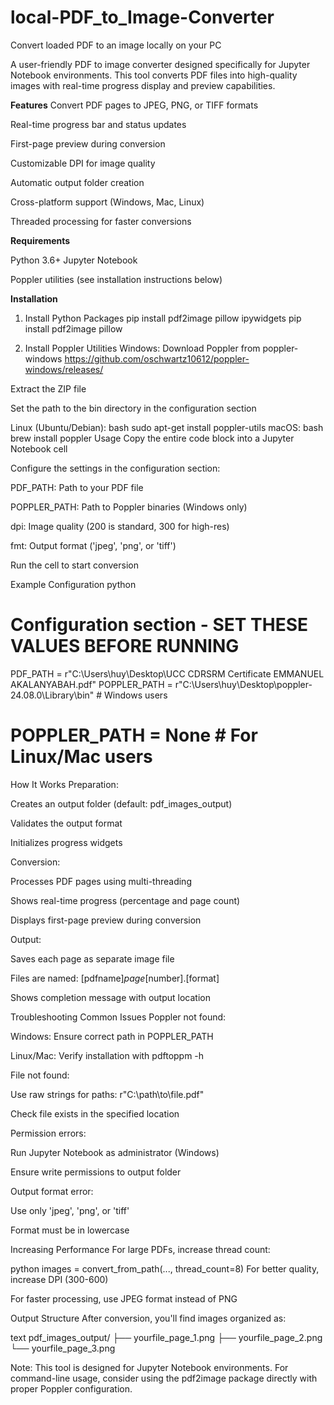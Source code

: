 # local-PDF_to_Image-Converter
Convert loaded PDF to an image locally on your PC 

A user-friendly PDF to image converter designed specifically for Jupyter Notebook environments. This tool converts PDF files into high-quality images with real-time progress display and preview capabilities.

**Features**
Convert PDF pages to JPEG, PNG, or TIFF formats

Real-time progress bar and status updates

First-page preview during conversion

Customizable DPI for image quality

Automatic output folder creation

Cross-platform support (Windows, Mac, Linux)

Threaded processing for faster conversions

**Requirements**

Python 3.6+
Jupyter Notebook

Poppler utilities (see installation instructions below)

**Installation**
1. Install Python Packages
pip install pdf2image pillow ipywidgets
pip install pdf2image pillow

3. Install Poppler Utilities
Windows:
Download Poppler from poppler-windows
https://github.com/oschwartz10612/poppler-windows/releases/

Extract the ZIP file

Set the path to the bin directory in the configuration section

Linux (Ubuntu/Debian):
bash
sudo apt-get install poppler-utils
macOS:
bash
brew install poppler
Usage
Copy the entire code block into a Jupyter Notebook cell

Configure the settings in the configuration section:

PDF_PATH: Path to your PDF file

POPPLER_PATH: Path to Poppler binaries (Windows only)

dpi: Image quality (200 is standard, 300 for high-res)

fmt: Output format ('jpeg', 'png', or 'tiff')

Run the cell to start conversion

Example Configuration
python
# Configuration section - SET THESE VALUES BEFORE RUNNING
PDF_PATH = r"C:\Users\huy\Desktop\UCC CDRSRM Certificate EMMANUEL AKALANYABAH.pdf"
POPPLER_PATH = r"C:\Users\huy\Desktop\poppler-24.08.0\Library\bin"  # Windows users
# POPPLER_PATH = None  # For Linux/Mac users
How It Works
Preparation:

Creates an output folder (default: pdf_images_output)

Validates the output format

Initializes progress widgets

Conversion:

Processes PDF pages using multi-threading

Shows real-time progress (percentage and page count)

Displays first-page preview during conversion

Output:

Saves each page as separate image file

Files are named: [pdfname]_page_[number].[format]

Shows completion message with output location

Troubleshooting
Common Issues
Poppler not found:

Windows: Ensure correct path in POPPLER_PATH

Linux/Mac: Verify installation with pdftoppm -h

File not found:

Use raw strings for paths: r"C:\path\to\file.pdf"

Check file exists in the specified location

Permission errors:

Run Jupyter Notebook as administrator (Windows)

Ensure write permissions to output folder

Output format error:

Use only 'jpeg', 'png', or 'tiff'

Format must be in lowercase

Increasing Performance
For large PDFs, increase thread count:

python
images = convert_from_path(..., thread_count=8)
For better quality, increase DPI (300-600)

For faster processing, use JPEG format instead of PNG

Output Structure
After conversion, you'll find images organized as:

text
pdf_images_output/
├── yourfile_page_1.png
├── yourfile_page_2.png
└── yourfile_page_3.png


Note: This tool is designed for Jupyter Notebook environments. For command-line usage, consider using the pdf2image package directly with proper Poppler configuration.



